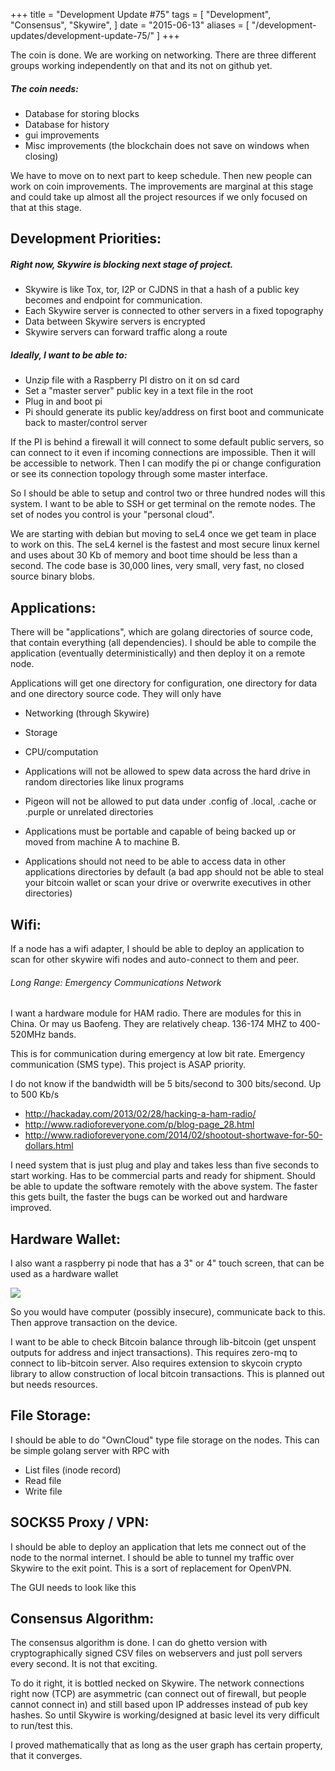 +++
title = "Development Update #75"
tags = [
    "Development",
    "Consensus",
    "Skywire",
]
date = "2015-06-13"
aliases = [
	"/development-updates/development-update-75/"
]
+++

The coin is done. We are working on networking. There are three different groups working independently on that and its not on github yet.

##### The coin needs:
- Database for storing blocks
- Database for history
- gui improvements
- Misc improvements (the blockchain does not save on windows when closing)

We have to move on to next part to keep schedule. Then new people can work on coin improvements. The improvements are marginal at this stage and could take up almost all the project resources if we only focused on that at this stage.

## Development Priorities:

##### Right now, Skywire is blocking next stage of project.
- Skywire is like Tox, tor, I2P or CJDNS in that a hash of a public key becomes and endpoint for communication.
- Each Skywire server is connected to other servers in a fixed topography
- Data between Skywire servers is encrypted
- Skywire servers can forward traffic along a route

##### Ideally, I want to be able to:
- Unzip file with a Raspberry PI distro on it on sd card
- Set a "master server" public key in a text file in the root
- Plug in and boot pi
- Pi should generate its public key/address on first boot and communicate back to master/control server

If the PI is behind a firewall it will connect to some default public servers, so can connect to it even if incoming connections are impossible. Then it will be accessible to network. Then I can modify the pi or change configuration or see its connection topology through some master interface.

So I should be able to setup and control two or three hundred nodes will this system. I want to be able to SSH or get terminal on the remote nodes. The set of nodes you control is your "personal cloud".

We are starting with debian but moving to seL4 once we get team in place to work on this. The seL4 kernel is the fastest and most secure linux kernel and uses about 30 Kb of memory and boot time should be less than a second. The code base is 30,000 lines, very small, very fast, no closed source binary blobs.

## Applications:

There will be "applications", which are golang directories of source code, that contain everything (all dependencies). I should be able to compile the application (eventually deterministically) and then deploy it on a remote node.

Applications will get one directory for configuration, one directory for data and one directory source code. They will only have
- Networking (through Skywire)
- Storage
- CPU/computation

- Applications will not be allowed to spew data across the hard drive in random directories like linux programs
- Pigeon will not be allowed to put data under .config of .local, .cache or .purple or unrelated directories
- Applications must be portable and capable of being backed up or moved from machine A to machine B.
- Applications should not need to be able to access data in other applications directories by default (a bad app should not be able to steal your bitcoin wallet or scan your drive or overwrite executives in other directories)

## Wifi:

If a node has a wifi adapter, I should be able to deploy an application to scan for other skywire wifi nodes and auto-connect to them and peer.

###### Long Range: Emergency Communications Network

I want a hardware module for HAM radio. There are modules for this in China. Or may us Baofeng. They are relatively cheap.  136-174 MHZ to 400-520MHz bands.

This is for communication during emergency at low bit rate. Emergency communication (SMS type). This project is ASAP priority.

I do not know if the bandwidth will be 5 bits/second to 300 bits/second. Up to 500 Kb/s

- http://hackaday.com/2013/02/28/hacking-a-ham-radio/
- http://www.radioforeveryone.com/p/blog-page_28.html
- http://www.radioforeveryone.com/2014/02/shootout-shortwave-for-50-dollars.html

I need system that is just plug and play and takes less than five seconds to start working. Has to be commercial parts and ready for shipment. Should be able to update the software remotely with the above system. The faster this gets built, the faster the bugs can be worked out and hardware improved.

## Hardware Wallet:

I also want a raspberry pi node that has a 3" or 4" touch screen, that can be used as a hardware wallet

![](/img/dev-update-75-1.jpg)

So you would have computer (possibly insecure), communicate back to this. Then approve transaction on the device.

I want to be able to check Bitcoin balance through lib-bitcoin (get unspent outputs for address and inject transactions). This requires zero-mq to connect to lib-bitcoin server. Also requires extension to skycoin crypto library to allow construction of local bitcoin transactions. This is planned out but needs resources.

## File Storage:

I should be able to do "OwnCloud" type file storage on the nodes. This can be simple golang server with RPC with
- List files (inode record)
- Read file
- Write file

## SOCKS5 Proxy / VPN:

I should be able to deploy an application that lets me connect out of the node to the normal internet. I should be able to tunnel my traffic over Skywire to the exit point. This is a sort of replacement for OpenVPN.

The GUI needs to look like this

## Consensus Algorithm:

The consensus algorithm is done. I can do ghetto version with cryptographically signed CSV files on webservers and just poll servers every second. It is not that exciting.

To do it right, it is bottled necked on Skywire. The network connections right now (TCP) are asymmetric (can connect out of firewall, but people cannot connect in) and still based upon IP addresses instead of pub key hashes. So until Skywire is working/designed at basic level its very difficult to run/test this.

I proved mathematically that as long as the user graph has certain property, that it converges.
